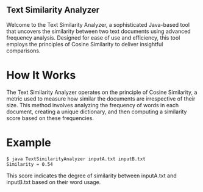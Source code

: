 ## Text Similarity Analyzer

Welcome to the Text Similarity Analyzer, a sophisticated Java-based tool that uncovers the similarity between two text documents using advanced frequency analysis. Designed for ease of use and efficiency, this tool employs the principles of Cosine Similarity to deliver insightful comparisons.  

# How It Works  

The Text Similarity Analyzer operates on the principle of Cosine Similarity, a metric used to measure how similar the documents are irrespective of their size. This method involves analyzing the frequency of words in each document, creating a unique dictionary, and then computing a similarity score based on these frequencies.  

# Example

    $ java TextSimilarityAnalyzer inputA.txt inputB.txt
    Similarity = 0.54  

This score indicates the degree of similarity between inputA.txt and inputB.txt based on their word usage.  